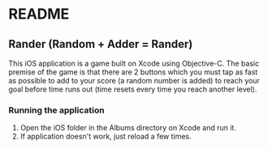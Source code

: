 # README

## Rander (Random + Adder = Rander)

This iOS application is a game built on Xcode using Objective-C. The basic premise of the game is that there are 2 buttons which you must tap as fast as possible to add to your score (a random number is added) to reach your goal before time runs out (time resets every time you reach another level).

### Running the application

 1. Open the iOS folder in the Albums directory on Xcode and run it.
 4. If application doesn't work, just reload a few times.
